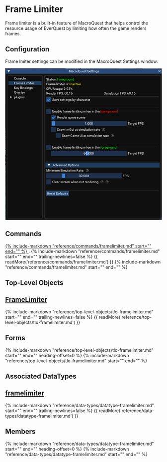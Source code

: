 # Frame Limiter

Frame limiter is a built-in feature of MacroQuest that helps control the resource usage of EverQuest by
limiting how often the game renders frames.

## Configuration

Frame lmiter settings can be modified in the MacroQuest Settings window.

![MQSettings Frame Limiter](../../images/framelimiter.png)

## Commands

<a href="../../../reference/commands/framelimiter/">
{% 
  include-markdown "reference/commands/framelimiter.md" 
  start="<!--cmd-syntax-start-->" 
  end="<!--cmd-syntax-end-->" 
%}
</a>
:    {% include-markdown "reference/commands/framelimiter.md" 
        start="<!--cmd-desc-start-->" 
        end="<!--cmd-desc-end-->" 
        trailing-newlines=false 
     %} {{ readMore('reference/commands/framelimiter.md') }}
{% 
  include-markdown "reference/commands/framelimiter.md" 
  start="<!--cmd-options-start-->" 
  end="<!--cmd-options-end-->" 
%}

## Top-Level Objects

## [FrameLimiter](../../reference/top-level-objects/tlo-framelimiter.md)
{%
  include-markdown "reference/top-level-objects/tlo-framelimiter.md"
  start="<!--tlo-desc-start-->"
  end="<!--tlo-desc-end-->"
  trailing-newlines=false
%} {{ readMore('reference/top-level-objects/tlo-framelimiter.md') }}

<h2>Forms</h2>
{%
  include-markdown "reference/top-level-objects/tlo-framelimiter.md"
  start="<!--tlo-forms-start-->"
  end="<!--tlo-forms-end-->"
  heading-offset=0
%}
{% 
  include-markdown "reference/top-level-objects/tlo-framelimiter.md" 
  start="<!--tlo-linkrefs-start-->"
  end="<!--tlo-linkrefs-end-->"
%}

## Associated DataTypes

## [framelimiter](../../reference/data-types/datatype-framelimiter.md)
{%
  include-markdown "reference/data-types/datatype-framelimiter.md"
  start="<!--dt-desc-start-->"
  end="<!--dt-desc-end-->"
  trailing-newlines=false
%} {{ readMore('reference/data-types/datatype-framelimiter.md') }}

<h2>Members</h2>
{%
  include-markdown "reference/data-types/datatype-framelimiter.md"
  start="<!--dt-members-start-->"
  end="<!--dt-members-end-->"
  heading-offset=0
%}
{%
  include-markdown "reference/data-types/datatype-framelimiter.md"
  start="<!--dt-linkrefs-start-->"
  end="<!--dt-linkrefs-end-->"
%} 

